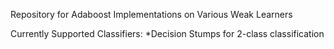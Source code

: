 Repository for Adaboost Implementations on Various Weak Learners

Currently Supported Classifiers:
*Decision Stumps for 2-class classification

